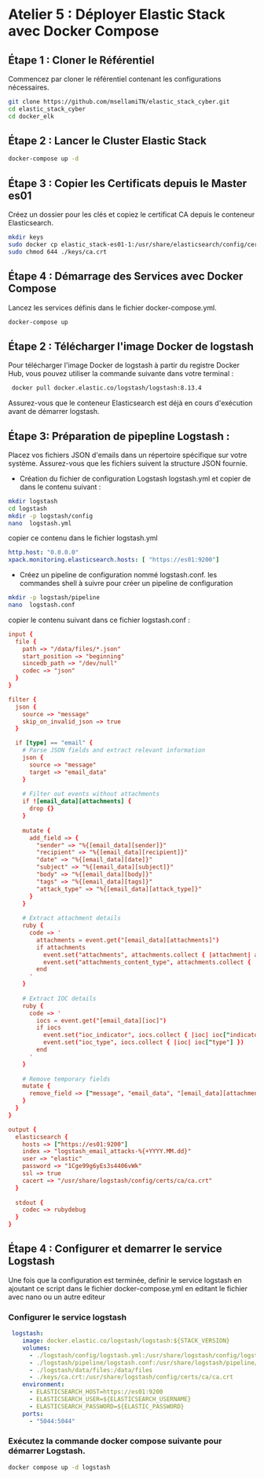 # Atelier 5 : Déployer Elastic Stack avec Docker Compose
## Étape 1 : Cloner le Référentiel
Commencez par cloner le référentiel contenant les configurations nécessaires.
```bash
git clone https://github.com/msellamiTN/elastic_stack_cyber.git
cd elastic_stack_cyber
cd docker_elk
```
## Étape 2 : Lancer le Cluster Elastic Stack

```bash
docker-compose up -d
```
## Étape 3 : Copier les Certificats depuis le Master es01
Créez un dossier pour les clés et copiez le certificat CA depuis le conteneur Elasticsearch.
```bash
mkdir keys
sudo docker cp elastic_stack-es01-1:/usr/share/elasticsearch/config/certs/ca/ca.crt ./keys/ca.crt
sudo chmod 644 ./keys/ca.crt
```
## Étape 4 : Démarrage des Services avec Docker Compose
Lancez les services définis dans le fichier docker-compose.yml.
```bash
docker-compose up
```
## Étape 2 : Télécharger l'image Docker de logstash
Pour télécharger l'image Docker de logstash à partir du registre Docker Hub, vous pouvez utiliser la commande suivante dans votre terminal :
```bash
 docker pull docker.elastic.co/logstash/logstash:8.13.4
```
Assurez-vous que le conteneur Elasticsearch est déjà en cours d'exécution avant de démarrer logstash.

## Étape 3: Préparation de pipepline Logstash :
Placez vos fichiers JSON d'emails dans un répertoire spécifique sur votre système. Assurez-vous que les fichiers suivent la structure JSON fournie.

- Création du fichier de configuration Logstash  logstash.yml  et copier de dans le contenu suivant :
```bash
mkdir logstash
cd logstash
mkdir -p logstash/config
nano  logstash.yml 
```
copier ce contenu dans le fichier logstash.yml 
```yml
http.host: "0.0.0.0"
xpack.monitoring.elasticsearch.hosts: [ "https://es01:9200"]
```
- Créez un pipeline de configuration nommé logstash.conf. 
les commandes shell à suivre pour créer un pipeline de configuration
```bash
mkdir -p logstash/pipeline
nano  logstash.conf 
```
copier le contenu suivant dans ce fichier logstash.conf :
```conf
input {
  file {
    path => "/data/files/*.json"
    start_position => "beginning"
    sincedb_path => "/dev/null"
    codec => "json"
  }
}

filter {
  json {
    source => "message"
    skip_on_invalid_json => true
  }

  if [type] == "email" {
    # Parse JSON fields and extract relevant information
    json {
      source => "message"
      target => "email_data"
    }
    
    # Filter out events without attachments
    if ![email_data][attachments] {
      drop {}
    }
    
    mutate {
      add_field => {
        "sender" => "%{[email_data][sender]}"
        "recipient" => "%{[email_data][recipient]}"
        "date" => "%{[email_data][date]}"
        "subject" => "%{[email_data][subject]}"
        "body" => "%{[email_data][body]}"
        "tags" => "%{[email_data][tags]}"
        "attack_type" => "%{[email_data][attack_type]}"
      }
    }
    
    # Extract attachment details
    ruby {
      code => '
        attachments = event.get("[email_data][attachments]")
        if attachments
          event.set("attachments", attachments.collect { |attachment| attachment["filename"] })
          event.set("attachments_content_type", attachments.collect { |attachment| attachment["content_type"] })
        end
      '
    }
    
    # Extract IOC details
    ruby {
      code => '
        iocs = event.get("[email_data][ioc]")
        if iocs
          event.set("ioc_indicator", iocs.collect { |ioc| ioc["indicator"] })
          event.set("ioc_type", iocs.collect { |ioc| ioc["type"] })
        end
      '
    }
    
    # Remove temporary fields
    mutate {
      remove_field => ["message", "email_data", "[email_data][attachments]", "[email_data][ioc]"]
    }
  }
}

output {
  elasticsearch {
    hosts => ["https://es01:9200"]
    index => "logstash_email_attacks-%{+YYYY.MM.dd}"
    user => "elastic"
    password => "1Cge99g6yEs3s4406vWk"
    ssl => true
    cacert => "/usr/share/logstash/config/certs/ca/ca.crt"
  }
  
  stdout {
    codec => rubydebug
  }
}
```
## Étape 4 : Configurer et demarrer le service Logstash
Une fois que la configuration est terminée, definir le service logstash en ajoutant ce script dans le fichier docker-compose.yml en editant le fichier avec nano ou un autre editeur
### Configurer le service logstash
```yml
 logstash:
    image: docker.elastic.co/logstash/logstash:${STACK_VERSION}
    volumes:
      - ./logstash/config/logstash.yml:/usr/share/logstash/config/logstash.yml
      - ./logstash/pipeline/logstash.conf:/usr/share/logstash/pipeline/logstash.conf
      - ./logstash/data/files:/data/files
      - ./keys/ca.crt:/usr/share/logstash/config/certs/ca/ca.crt
    environment:
      - ELASTICSEARCH_HOST=https://es01:9200
      - ELASTICSEARCH_USER=${ELASTICSEARCH_USERNAME}
      - ELASTICSEARCH_PASSWORD=${ELASTIC_PASSWORD}
    ports:
      - "5044:5044"
```
### Exécutez la commande docker compose suivante pour démarrer Logstash.
```sh
docker compose up -d logstash
```

